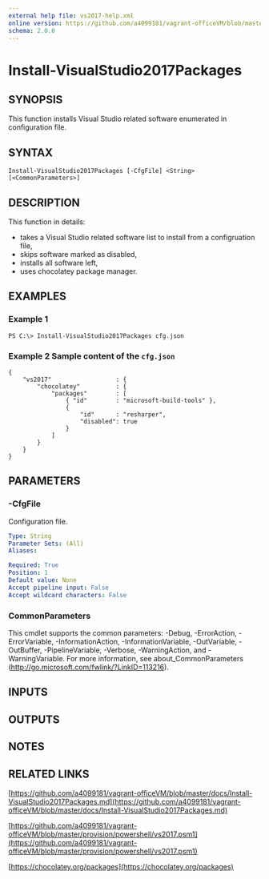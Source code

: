```yaml
---
external help file: vs2017-help.xml
online version: https://github.com/a4099181/vagrant-officeVM/blob/master/docs/Install-VisualStudio2017Packages.md
schema: 2.0.0
---
```


# Install-VisualStudio2017Packages

## SYNOPSIS
This function installs Visual Studio related software enumerated in configuration file.

## SYNTAX

```
Install-VisualStudio2017Packages [-CfgFile] <String> [<CommonParameters>]
```

## DESCRIPTION
This function in details:
* takes a Visual Studio related software list to install from a configruation file,
* skips software marked as disabled,
* installs all software left,
* uses chocolatey package manager.

## EXAMPLES

### Example 1
```
PS C:\> Install-VisualStudio2017Packages cfg.json
```

### Example 2 Sample content of the `cfg.json`
```
{
    "vs2017"                  : {
        "chocolatey"          : {
            "packages"        : [
                { "id"        : "microsoft-build-tools" },
                {
                    "id"      : "resharper",
                    "disabled": true
                }
            ]
        }
    }
}
```

## PARAMETERS

### -CfgFile
Configuration file.

```yaml
Type: String
Parameter Sets: (All)
Aliases:

Required: True
Position: 1
Default value: None
Accept pipeline input: False
Accept wildcard characters: False
```

### CommonParameters
This cmdlet supports the common parameters: -Debug, -ErrorAction, -ErrorVariable, -InformationAction, -InformationVariable, -OutVariable, -OutBuffer, -PipelineVariable, -Verbose, -WarningAction, and -WarningVariable. For more information, see about_CommonParameters (http://go.microsoft.com/fwlink/?LinkID=113216).

## INPUTS

## OUTPUTS

## NOTES

## RELATED LINKS

[https://github.com/a4099181/vagrant-officeVM/blob/master/docs/Install-VisualStudio2017Packages.md](https://github.com/a4099181/vagrant-officeVM/blob/master/docs/Install-VisualStudio2017Packages.md)

[https://github.com/a4099181/vagrant-officeVM/blob/master/provision/powershell/vs2017.psm1](https://github.com/a4099181/vagrant-officeVM/blob/master/provision/powershell/vs2017.psm1)

[https://chocolatey.org/packages](https://chocolatey.org/packages)
